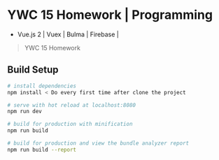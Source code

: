 # YWC 15 Homework | Programming
* Vue.js 2 | Vuex | Bulma | Firebase |
> YWC 15 Homework

## Build Setup

``` bash
# install dependencies
npm install < Do every first time after clone the project 

# serve with hot reload at localhost:8080
npm run dev

# build for production with minification
npm run build

# build for production and view the bundle analyzer report
npm run build --report
```
